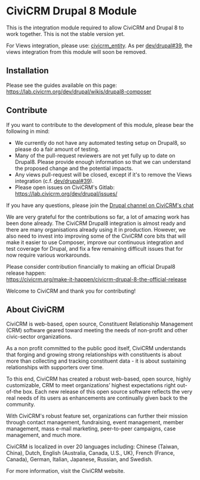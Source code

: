 CiviCRM Drupal 8 Module
=======================

This is the integration module required to allow CiviCRM and Drupal 8 to work together. This is not the stable version yet.

For Views integration, please use: [civicrm_entity](https://github.com/eileenmcnaughton/civicrm_entity/tree/8.x-3.x). As per [dev/drupal#39](https://lab.civicrm.org/dev/drupal/issues/39), the views integration from this module will soon be removed.

Installation
------------

Please see the guides available on this page:  
https://lab.civicrm.org/dev/drupal/wikis/drupal8-composer

Contribute
----------

If you want to contribute to the development of this module, please bear the following in mind:

* We currently do not have any automated testing setup on Drupal8, so please do a fair amount of testing.
* Many of the pull-request reviewers are not yet fully up to date on Drupal8. Please provide enough information so that we can understand the proposed change and the potential impacts.
* Any views pull-request will be closed, except if it's to remove the Views integration (c.f. [dev/drupal#39](https://lab.civicrm.org/dev/drupal/issues/39)).
* Please open issues on CiviCRM's Gitlab: https://lab.civicrm.org/dev/drupal/issues/

If you have any questions, please join the [Drupal channel on CiviCRM's chat](https://chat.civicrm.org/civicrm/channels/drupal)

We are very grateful for the contributions so far, a lot of amazing work has been done already. The CiviCRM Drupal8 integration is almost ready and there are many organisations already using it in production. However, we also need to invest into improving some of the CiviCRM core bits that will make it easier to use Composer, improve our continuous integration and test coverage for Drupal, and fix a few remaining difficult issues that for now require various workarounds.

Please consider contribution financially to making an official Drupal8 release happen:  
https://civicrm.org/make-it-happen/civicrm-drupal-8-the-official-release

Welcome to CiviCRM and thank you for contributing!

About CiviCRM
-------------

CiviCRM is web-based, open source, Constituent Relationship Management (CRM) software geared toward meeting the needs of non-profit and other civic-sector organizations.

As a non profit committed to the public good itself, CiviCRM understands that forging and growing strong relationships with constituents is about more than collecting and tracking constituent data - it is about sustaining relationships with supporters over time.

To this end, CiviCRM has created a robust web-based, open source, highly customizable, CRM to meet organizations’ highest expectations right out-of-the box. Each new release of this open source software reflects the very real needs of its users as enhancements are continually given back to the community.

With CiviCRM's robust feature set, organizations can further their mission through contact management, fundraising, event management, member management, mass e-mail marketing, peer-to-peer campaigns, case management, and much more.

CiviCRM is localized in over 20 languages including: Chinese (Taiwan, China), Dutch, English (Australia, Canada, U.S., UK), French (France, Canada), German, Italian, Japanese, Russian, and Swedish.

For more information, visit the CiviCRM website.
